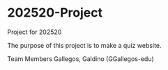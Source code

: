 # 202520-Project
Project for 202520

The purpose of this project is to make a quiz website. 

Team Members
Gallegos, Galdino (GGallegos-edu)